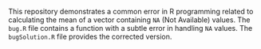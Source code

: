 This repository demonstrates a common error in R programming related to calculating the mean of a vector containing `NA` (Not Available) values.  The `bug.R` file contains a function with a subtle error in handling `NA` values. The `bugSolution.R` file provides the corrected version.